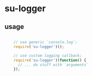 # su-logger

## usage

``` javascript

    // use generic `console.log`;
    require('su-logger')();

    // use custom logging callback;
    require('su-logger')(function() {
      // ... do stuff with `arguments`
    });

```
